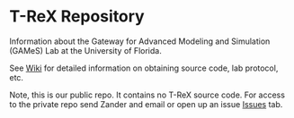 # T-ReX Repository 
Information about the Gateway for Advanced Modeling and Simulation (GAMeS) Lab at the University of Florida.

See [Wiki](https://github.com/ZanderUF/GamesLabUF/issues/wiki) for detailed information on obtaining source code, lab protocol, etc.

Note, this is our public repo.  It contains no T-ReX source code.  For access to the private repo send Zander and email or open up an issue [Issues](https://github.com/ZanderUF/GamesLabUF/issues/issues) tab. 
